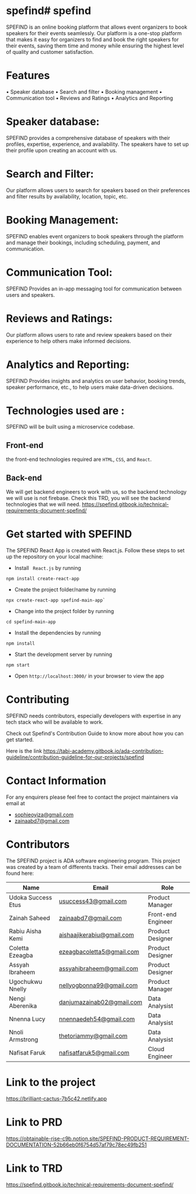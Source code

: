 # spefind# spefind

SPEFIND is an online booking platform that allows event organizers to book speakers for their events seamlessly. Our platform is a one-stop platform that makes it easy for organizers to find and book the right speakers for their events, saving them time and money while ensuring the highest level of quality and customer satisfaction.   


# Features
• Speaker database
• Search and filter
• Booking management
• Communication tool
• Reviews and Ratings
• Analytics and Reporting

# Speaker database: 
SPEFIND provides a comprehensive database of speakers with their profiles, expertise, experience, and availability. The speakers have to set up their profile upon creating an account with us.

# Search and Filter: 
Our platform allows users to search for speakers based on their preferences and filter results by availability, location, topic, etc.

# Booking Management: 
SPEFIND enables event organizers to book speakers through the platform and manage their bookings, including scheduling, payment, and communication.

# Communication Tool: 
SPEFIND Provides an in-app messaging tool for communication between users and speakers.

# Reviews and Ratings: 
Our platform allows users to rate and review speakers based on their experience to help others make informed decisions.

# Analytics and Reporting: 
SPEFIND Provides insights and analytics on user behavior, booking trends, speaker performance, etc., to help users make data-driven decisions.

# Technologies used are :
SPEFIND will be built using a microservice codebase. 

## Front-end
 the front-end technologies required are `HTML`, `CSS`,  and `React`.

## Back-end
We will get backend engineers to work with us, so the backend technology we will use is not firebase.
Check this TRD, you will see the backend technologies that we will need.
https://spefind.gitbook.io/technical-requirements-document-spefind/

# Get started with SPEFIND
The SPEFIND React App is created with React.js. Follow these steps to set up the repository on your local machine:

- Install ` React.js` by running
```
npm install create-react-app
```
- Create the project folder/name by running
```
npx create-react-app spefind-main-app`
```

- Change into the project folder by running
```
cd spefind-main-app

```
- Install the dependencies by running
```
npm install
```
- Start the development server by running
```
npm start

```
- Open `http://localhost:3000/` in your browser to view the app

# Contributing
SPEFIND needs contributors, especially developers with expertise in any tech stack who will be available to work. 

Check out  Spefind's Contribution Guide to know more about how you can get started.

Here is the link
https://tabi-academy.gitbook.io/ada-contribution-guideline/contribution-guideline-for-our-projects/spefind


# Contact Information
For any enquirers  please feel free to contact the project maintainers via email at 
- sophieoyiza@gmail.com
- zainaabd7@gmail.com


# Contributors

The SPEFIND project is  ADA software engineering program. This project was created by a team of differents tracks. Their email addresses can be found here:

| Name | Email | Role |
|------|-------|------|
| Udoka Success Etus | usuccess43@gmail.com | Product Manager |
| Zainah Saheed | zainaabd7@gmail.com | Front-end Engineer |
| Rabiu Aisha Kemi |aishaajikerabiu@gmail.com| Product Designer|
| Coletta Ezeagba | ezeagbacoletta5@gmail.com | Product Designer |
| Assyah Ibraheem | assyahibraheem@gmail.com | Product Designer|
| Ugochukwu Nnelly |nellyogbonna99@gmail.com | Product Manager |
| Nengi Aberenika | danjumazainab02@gmail.com  | Data Analysist |
| Nnenna Lucy  | nnennaedeh54@gmail.com | Data Analysist |
| Nnoli Armstrong | thetoriammy@gmail.com | Data Analysist |
|Nafisat Faruk | nafisatfaruk5@gmail.com | Cloud Engineer |


# Link to the project 
https://brilliant-cactus-7b5c42.netlify.app


# Link to PRD
https://obtainable-rise-c9b.notion.site/SPEFIND-PRODUCT-REQUIREMENT-DOCUMENTATION-52b66eb0f6754d57af79c78ec49fb251

# Link to TRD
https://spefind.gitbook.io/technical-requirements-document-spefind/
